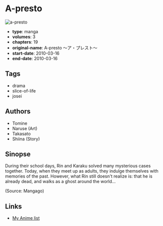 # A-presto

![a-presto](https://cdn.myanimelist.net/images/manga/3/128431.jpg)

-   **type**: manga
-   **volumes**: 3
-   **chapters**: 19
-   **original-name**: A-presto ～ア・プレスト～
-   **start-date**: 2010-03-16
-   **end-date**: 2010-03-16

## Tags

-   drama
-   slice-of-life
-   josei

## Authors

-   Tomine
-   Naruse (Art)
-   Takasato
-   Shiina (Story)

## Sinopse

During their school days, Rin and Karaku solved many mysterious cases together. Today, when they meet up as adults, they indulge themselves with memories of the past. However, what Rin still doesn't realize is: that he is already dead, and walks as a ghost around the world...

(Source: Mangago)

## Links

-   [My Anime list](https://myanimelist.net/manga/20158/A-presto)
